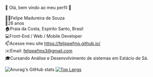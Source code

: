 👋 Olá, bem vindo ao meu perfil 👋<br><br>
👨🏻‍Felipe Madureira de Souza<br>
🌱26 anos<br>
🏠Praia da Costa, Espirito Santo, Brasil<br>
💻Front-End / Web / Mobile Developer<br>
📫Acesse meu site https://felippefms.github.io/<br>
✉️Email: felippefms3@gmail.com<br>
🎓Cursando Análise e Desenvolvimento de sistemas em Estácio de Sá.<br>

![Anurag's GitHub stats](https://github-readme-stats.vercel.app/api?username=felippefms&show_icons=true&theme=tokyonight)
[![Top Langs](https://github-readme-stats.vercel.app/api/top-langs/?username=felippefms&layout=compact)](https://github.com/felippefms/README)
